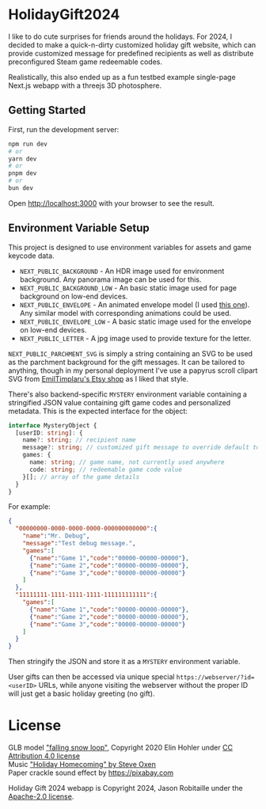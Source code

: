 # HolidayGift2024

I like to do cute surprises for friends around the holidays. For 2024, I decided to make a quick-n-dirty customized holiday gift website, which can provide customized message for predefined recipients as well as distribute preconfigured Steam game redeemable codes.

Realistically, this also ended up as a fun testbed example single-page Next.js webapp with a threejs 3D photosphere.

## Getting Started

First, run the development server:

```bash
npm run dev
# or
yarn dev
# or
pnpm dev
# or
bun dev
```

Open [http://localhost:3000](http://localhost:3000) with your browser to see the result.

## Environment Variable Setup

This project is designed to use environment variables for assets and game keycode data.

* `NEXT_PUBLIC_BACKGROUND` - An HDR image used for environment background. Any panorama image can be used for this.
* `NEXT_PUBLIC_BACKGROUND_LOW` - An basic static image used for page background on low-end devices.
* `NEXT_PUBLIC_ENVELOPE` - An animated envelope model (I used [this one](https://www.fab.com/listings/3e5bfd19-2c9b-45bc-b2b4-0443e9525c9c)). Any similar model with corresponding animations could be used.
* `NEXT_PUBLIC_ENVELOPE_LOW` - A basic static image used for the envelope on low-end devices.
* `NEXT_PUBLIC_LETTER` - A jpg image used to provide texture for the letter.

`NEXT_PUBLIC_PARCHMENT_SVG` is simply a string containing an SVG to be used as the parchment background for the gift messages.  It can be tailored to anything, though in my personal deployment I've use a papyrus scroll clipart SVG from [EmilTimplaru's Etsy shop](https://www.etsy.com/listing/955287962/papyrus-scroll-clipart-vector-design) as I liked that style.

There's also backend-specific `MYSTERY` environment variable containing a stringified JSON value containing gift game codes and personalized metadata. This is the expected interface for the object:

```ts
interface MysteryObject {
  [userID: string]: {
    name?: string; // recipient name
    message?: string; // customized gift message to override default top message
    games: {
      name: string; // game name, not currently used anywhere
      code: string; // redeemable game code value
    }[]; // array of the game details
  }
}
```

For example:

```json
{
  "00000000-0000-0000-0000-000000000000":{
    "name":"Mr. Debug",
    "message":"Test debug message.",
    "games":[
      {"name":"Game 1","code":"00000-00000-00000"},
      {"name":"Game 2","code":"00000-00000-00000"},
      {"name":"Game 3","code":"00000-00000-00000"}
    ]
  },
  "11111111-1111-1111-1111-111111111111":{
    "games":[
      {"name":"Game 1","code":"00000-00000-00000"},
      {"name":"Game 2","code":"00000-00000-00000"},
      {"name":"Game 3","code":"00000-00000-00000"}
    ]
  }
}
```
Then stringify the JSON and store it as a `MYSTERY` environment variable.

User gifts can then be accessed via unique special `https://webserver/?id=<userID>` URLs, while anyone visiting the webserver without the proper ID will just get a basic holiday greeting (no gift).

# License

GLB model ["falling snow loop"](https://sketchfab.com/3d-models/falling-snow-loop-a19b97d7e64548b998eaeb4d8477c24c), Copyright 2020 Elin Hohler under [CC Attribution 4.0 license](https://creativecommons.org/licenses/by/4.0/)<br> 
Music ["Holiday Homecoming" by Steve Oxen](https://www.fesliyanstudios.com/royalty-free-music/download/holiday-homecoming/3191)<br> 
Paper crackle sound effect by https://pixabay.com

Holiday Gift 2024 webapp is Copyright 2024, Jason Robitaille under the [Apache-2.0 license](https://www.apache.org/licenses/LICENSE-2.0.txt).<br> 
